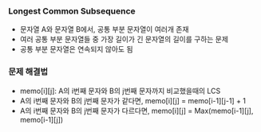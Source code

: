 ### Longest Common Subsequence
- 문자열 A와 문자열 B에서, 공통 부분 문자열이 여러개 존재
- 여러 공통 부분 문자열들 중 가장 길이가 긴 문자열의 길이를 구하는 문제
- 공통 부분 문자열은 연속되지 않아도 됨

### 문제 해결법
- memo[i][j]: A의 i번째 문자와 B의 j번째 문자까지 비교했을때의 LCS
- A의 i번째 문자와 B의 j번째 문자가 같다면, memo[i][j] = memo[i-1][j-1] + 1
- A의 i번째 문자와 B의 j번째 문자가 다르다면, memo[i][j] = Max(memo[i-1][j], memo[i-1][j])

